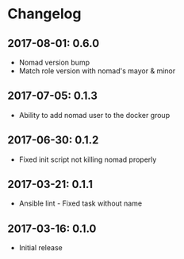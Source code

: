 # Changelog 

## 2017-08-01: 0.6.0

  - Nomad version bump
  - Match role version with nomad's mayor & minor 

## 2017-07-05: 0.1.3

  - Ability to add nomad user to the docker group

## 2017-06-30: 0.1.2

  - Fixed init script not killing nomad properly

## 2017-03-21: 0.1.1

  - Ansible lint - Fixed task without name

## 2017-03-16: 0.1.0

  - Initial release

